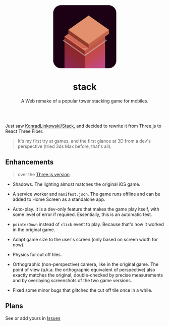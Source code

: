 <div align="center">
<img src="public/logo192.png" width="200" height="200">

# stack
A Web remake of a popular tower stacking game for mobiles.

<br /><br />
</div>

Just saw [KonradLinkowski/Stack][threejs-version], and decided to rewrite it from Three.js to React Three Fiber.

> It's my first try at games, and the first glance at 3D from a dev's perspective (tried 3ds Max before, that's all).

## Enhancements

> over the [Three.js version][threejs-version]

- Shadows. The lighting almost matches the original iOS game.
- A service worker and `manifest.json`. The game runs offline and can be added to Home Screen as a standalone app.
- Auto-play. It is a dev-only feature that makes the game play itself, with some level of error if required. Essentially, this is an automatic test.
- `pointerDown` instead of `click` event to play. Because that's how it worked in the original game.
- Adapt game size to the user's screen (only based on screen width for now).
- Physics for cut off tiles.
- Orthographic (non-perspective) camera, like in the original game. The point of view (a.k.a. the orthographic equivalent of perspective) also exactly matches the original, double-checked by precise measurements and by overlaying screenshots of the two game versions.

- Fixed some minor bugs that glitched the cut off tile once in a while.

## Plans

See or add yours in [Issues](https://github.com/artginzburg/stack/issues)

[threejs-version]: https://github.com/KonradLinkowski/Stack
